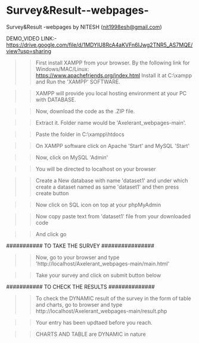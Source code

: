 # Survey&Result--webpages-
Survey&Result -webpages by NITESH (nit1998esh@gmail.com)

DEMO_VIDEO LINK:- https://drive.google.com/file/d/1MDYIU8RcA4aKVFn6IJwg2TNR5_AS7MQE/view?usp=sharing

>> First install XAMPP from your browser. By the following link for Windows/MAC/Linux: https://www.apachefriends.org/index.html
>> Install it at C:\xampp and Run the 'XAMPP' SOFTWARE.

>> XAMPP will provide you local hosting environment at your PC with DATABASE.

>> Now, download the code as the .ZIP file. 

>> Extract it. Folder name would be 'Axelerant_webpages-main'.

>> Paste the folder in C:\xampp\htdocs 

>> On XAMPP software click on   Apache 'Start' and MySQL 'Start'

>> Now, click on MySQL 'Admin'

>>You will be directed to localhost on your browser

>>Create a New database with name 'dataset1' and under which create a dataset named as same 'dataset1' and then press create button

>>Now click on SQL icon on top at your phpMyAdmin

>>Now copy paste text from 'dataset1' file from your downloaded code

>>And click go


###########     TO    TAKE     THE     SURVEY     ################


>>Now, go to your browser and type 'http://localhost/Axelerant_webpages-main/main.html'

>>Take your survey and click on submit button below


###########       TO    CHECK    THE      RESULTS      ##############


>>To check the DYNAMIC result of the survey in the form of table and charts, go to browser and type http://localhost/Axelerant_webpages-main/result.php

>>Your entry has been updtaed before you reach.

>> CHARTS AND TABLE are DYNAMIC in nature
